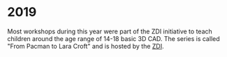 # 2019

Most workshops during this year were part of the ZDI initiative to teach children around the age range of 14-18 basic 3D CAD. The series is called "From Pacman to Lara Croft" and is hosted by the <a href="https://www.mint-duesseldorf.de/">ZDI</a>.